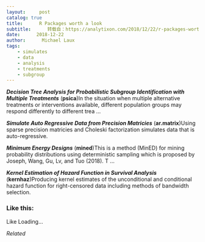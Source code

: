 ```yaml
---
layout:     post
catalog: true
title:      R Packages worth a look
subtitle:      转载自：https://analytixon.com/2018/12/22/r-packages-worth-a-look-1374/
date:      2018-12-22
author:      Michael Laux
tags:
    - simulates
    - data
    - analysis
    - treatments
    - subgroup
---
```


***Decision Tree Analysis for Probabilistic Subgroup Identification with Multiple Treatments*** (**psica**)In the situation when multiple alternative treatments or interventions available, different population groups may respond differently to different trea …

***Simulate Auto Regressive Data from Precision Matricies*** (**ar.matrix**)Using sparse precision matricies and Choleski factorization simulates data that is auto-regressive.

***Minimum Energy Designs*** (**mined**)This is a method (MinED) for mining probability distributions using deterministic sampling which is proposed by Joseph, Wang, Gu, Lv, and Tuo (2018). T …

***Kernel Estimation of Hazard Function in Survival Analysis*** (**kernhaz**)Producing kernel estimates of the unconditional and conditional hazard function for right-censored data including methods of bandwidth selection.





### Like this:

Like Loading...


*Related*

